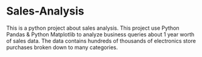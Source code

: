 # Sales-Analysis

This is a python project about sales analysis.  This project use Python Pandas & Python Matplotlib to analyze  business queries about 1 year worth of sales data. The data contains hundreds of thousands of electronics store purchases broken down to many categories.
